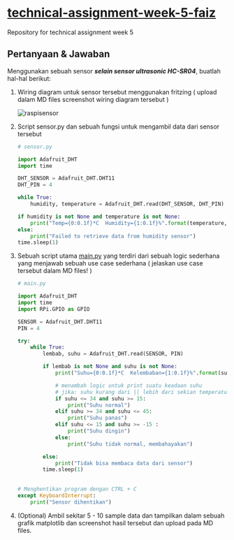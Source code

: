 # [technical-assignment-week-5-faiz](https://github.com/impactbyte/iot-with-python-technical-assignments/tree/main/05-IoT-Hardware-2)
Repository for technical assignment week 5


## Pertanyaan & Jawaban

Menggunakan sebuah sensor ***selain sensor ultrasonic HC-SR04***, buatlah hal-hal berikut:

1. Wiring diagram untuk sensor tersebut menggunakan fritzing ( upload dalam MD files screenshot wiring diagram tersebut ) 
    <br>

   ![raspisensor](https://user-images.githubusercontent.com/67363618/179359093-4e69fe10-f958-49a1-9962-4df6982a595d.jpg)

2. Script sensor.py dan sebuah fungsi untuk mengambil data dari sensor tersebut
    ```python
    # sensor.py
    
    import Adafruit_DHT
    import time

    DHT_SENSOR = Adafruit_DHT.DHT11
    DHT_PIN = 4

    while True:
        humidity, temperature = Adafruit_DHT.read(DHT_SENSOR, DHT_PIN)

    if humidity is not None and temperature is not None:
        print("Temp={0:0.1f}*C  Humidity={1:0.1f}%".format(temperature, humidity))
    else:
        print("Failed to retrieve data from humidity sensor")
    time.sleep(1)
    ```

3. Sebuah script utama [main.py](http://main.py) yang terdiri dari sebuah logic sederhana yang menjawab sebuah use case sederhana ( jelaskan use case tersebut dalam MD files! )
    ```python
    # main.py
    
    import Adafruit_DHT
    import time
    import RPi.GPIO as GPIO  
    
   SENSOR = Adafruit_DHT.DHT11
   PIN = 4
    
    try:
        while True:
            lembab, suhu = Adafruit_DHT.read(SENSOR, PIN)

            if lembab is not None and suhu is not None:
                print("Suhu={0:0.1f}*C  Kelembaban={1:0.1f}%".format(suhu, lembab))

                # menambah logic untuk print suatu keadaan suhu 
                # jika: suhu kurang dari || lebih dari sekian temperatur
                if suhu <= 34 and suhu >= 15:
                    print("Suhu normal")
                elif suhu >= 34 and suhu <= 45:
                    print("Suhu panas")
                elif suhu <= 15 and suhu >= -15 :
                    print("Suhu dingin")
                else:
                    print("Suhu tidak normal, membahayakan")

            else:
                print("Tidak bisa membaca data dari sensor")
            time.sleep(1)
        
        
    # Menghentikan program dengan CTRL + C
    except KeyboardInterrupt:
        print("Sensor dihentikan")
    ```
4. (Optional) Ambil sekitar 5 - 10 sample data dan tampilkan dalam sebuah grafik matplotlib dan screenshot hasil tersebut dan upload pada MD files.

